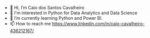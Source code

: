 - 👋 Hi, I’m Caio dos Santos Cavalheiro
- 👀 I'm interested in Python for Data Analytics and Data Science
- 🌱 I’m currently learning Python and Power BI.
- 📫 How to reach me https://www.linkedin.com/in/caio-cavalheiro-436212167/

<!---
Cavalheiro93/Cavalheiro93 is a ✨ special ✨ repository because its `README.md` (this file) appears on your GitHub profile.
You can click the Preview link to take a look at your changes.
--->
